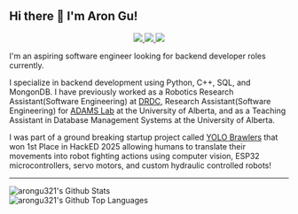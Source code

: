 ## Hi there 👋 I'm Aron Gu!

<div align="center">
<a href="https://github.com/arongu321">
<img src="https://img.shields.io/badge/GitHub-100000?style=for-the-badge&logo=github&logoColor=white">
</a>
<a href="https://www.linkedin.com/in/aron-gu-161526201/">
<img src="https://img.shields.io/badge/LinkedIn-0077B5?style=for-the-badge&logo=linkedin&logoColor=white"/>
</a>
<a href="discordapp.com/users/656566266760396820">
<img src="https://img.shields.io/badge/Discord-5865F2?style=for-the-badge&logo=discord&logoColor=white">
</a>
</div>

I'm an aspiring software engineer looking for backend developer roles currently. 

I specialize in backend development using Python, C++, SQL, and MongonDB. I have previously worked as a Robotics Research Assistant(Software Engineering) at [DRDC](https://www.linkedin.com/company/drdc/posts/?feedView=all), Research Assistant(Software Engineering) for [ADAMS Lab](https://www.adams-lab.ca/) at the University of Alberta, and as a Teaching Assistant in Database Management Systems at the University of Alberta.

I was part of a ground breaking startup project called [YOLO Brawlers](https://github.com/yolo-brawlers/yolo-brawlers) that won 1st Place in HackED 2025 allowing humans to translate their movements into robot fighting actions using computer vision, ESP32 microcontrollers, servo motors, and custom hydraulic controlled robots!

---

<img alt="arongu321's Github Stats" src="https://github-readme-stats-aron-gus-projects.vercel.app//api?username=arongu321&show_icons=true&hide_border=true&theme=maroongold"/>

<br>

<img alt="arongu321's Github Top Languages" src="https://github-readme-stats-aron-gus-projects.vercel.app//api/top-langs?username=arongu321&hide=vhdl,verilog,systemverilog,jupyter%20notebook,html,css,v,tcl&langs_count=6" />

<!--
**arongu321/arongu321** is a ✨ _special_ ✨ repository because its `README.md` (this file) appears on your GitHub profile.

Here are some ideas to get you started:

-   🔭 I’m currently working on ...
-   🌱 I’m currently learning ...
-   👯 I’m looking to collaborate on ...
-   🤔 I’m looking for help with ...
-   💬 Ask me about ...
-   📫 How to reach me: ...
-   😄 Pronouns: ...
-   ⚡ Fun fact: ...
    -->
